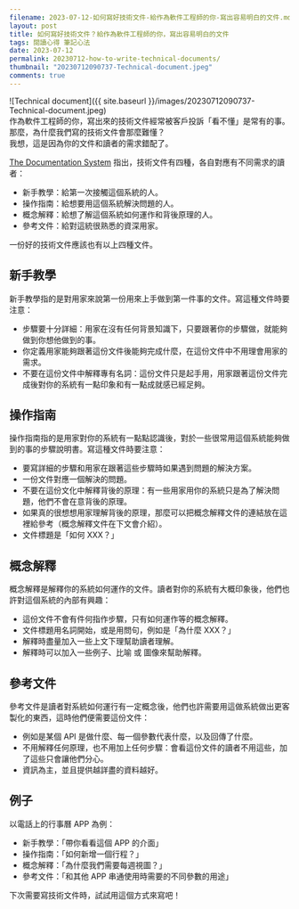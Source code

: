 ```yaml
---
filename: 2023-07-12-如何寫好技術文件-給作為軟件工程師的你-寫出容易明白的文件.md
layout: post
title: 如何寫好技術文件？給作為軟件工程師的你，寫出容易明白的文件
tags: 閱讀心得 筆記心法
date: 2023-07-12
permalink: 20230712-how-to-write-technical-documents/
thumbnail: "20230712090737-Technical-document.jpeg"
comments: true
---
```


![Technical document]({{ site.baseurl }}/images/20230712090737-Technical-document.jpeg)  
作為軟件工程師的你，寫出來的技術文件經常被客戶投訴「看不懂」是常有的事。  
那麼，為什麼我們寫的技術文件會那麼難懂？  
我想，這是因為你的文件和讀者的需求錯配了。


[The Documentation System]([https://documentation.divio.com](https://documentation.divio.com/)) 指出，技術文件有四種，各自對應有不同需求的讀者：

- 新手教學：給第一次接觸這個系統的人。
- 操作指南：給想要用這個系統解決問題的人。
- 概念解釋：給想了解這個系統如何運作和背後原理的人。
- 參考文件：給對這統很熟悉的資深用家。

一份好的技術文件應該也有以上四種文件。

## 新手教學

新手教學指的是對用家來說第一份用來上手做到第一件事的文件。寫這種文件時要注意：

- 步驟要十分詳細：用家在沒有任何背景知識下，只要跟著你的步驟做，就能夠做到你想他做到的事。
- 你定義用家能夠跟著這份文件後能夠完成什麼，在這份文件中不用理會用家的需求。
- 不要在這份文件中解釋專有名詞：這份文件只是起手用，用家跟著這份文件完成後對你的系統有一點印象和有一點成就感已經足夠。

## 操作指南

操作指南指的是用家對你的系統有一點點認識後，對於一些很常用這個系統能夠做到的事的步驟說明書。寫這種文件時要注意：

- 要寫詳細的步驟和用家在跟著這些步驟時如果遇到問題的解決方案。
- 一份文件對應一個解決的問題。
- 不要在這份文化中解釋背後的原理：有一些用家用你的系統只是為了解決問題，他們不會在意背後的原理。
- 如果真的很想想用家理解背後的原理，那麼可以把概念解釋文件的連結放在這裡給參考（概念解釋文件在下文會介紹）。
- 文件標題是「如何 XXX？」

## 概念解釋

概念解釋是解釋你的系統如何運作的文件。讀者對你的系統有大概印象後，他們也許對這個系統的內部有興趣：

- 這份文件不會有件何指作步驟，只有如何運作等的概念解釋。
- 文件標題用名詞開始，或是用問句，例如是「為什麼 XXX？」
- 解釋時盡量加入一些上文下理幫助讀者理解。
- 解釋時可以加入一些例子、比喻 或 圖像來幫助解釋。

## 參考文件

參考文件是讀者對系統如何運行有一定概念後，他們也許需要用這做系統做出更客製化的東西，這時他們便需要這份文件：

- 例如是某個 API 是做什麼、每一個參數代表什麼，以及回傳了什麼。
- 不用解釋任何原理，也不用加上任何步驟：會看這份文件的讀者不用這些，加了這些只會讓他們分心。
- 資訊為主，並且提供越詳盡的資料越好。

## 例子

以電話上的行事曆 APP 為例：

- 新手教學：「帶你看看這個 APP 的介面」
- 操作指南：「如何新增一個行程？」
- 概念解釋：「為什麼我們需要每週視圖？」
- 參考文件：「和其他 APP 串通使用時需要的不同參數的用途」


下次需要寫技術文件時，試試用這個方式來寫吧！
